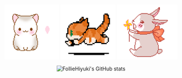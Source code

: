 <div align="center">
  <img height="150" src="images/cat.gif" alt="a cute cat"/>
  <img height="150" src="images/running_cat.gif" alt="another cute cat"/>
  <img height="150" src="images/rabbit.gif" alt="a cute rabbit"/>
</div>

<p align="center">
  <img src="https://github-readme-stats.vercel.app/api?username=FollieHiyuki&show_icons=true&hide=stars&hide_border=true&icon_color=5277c3&title_color=5277c3&text_color=2e3440" alt="FollieHiyuki's GitHub stats"/>
  <!--
  <img src="https://github-readme-stats.vercel.app/api/top-langs/?username=FollieHiyuki&hide_border=true&title_color=5277c3&text_color=2e3440&layout=compact" alt="FollieHiyuki's top languages"/>
  -->
</p>
